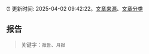 :alarm_clock: 更新时间: 2025-04-02 09:42:22。[文章来源](/README.md)、[文章分类](/TAGS.md)

## 报告


> 关键字：`报告`、`月报`



